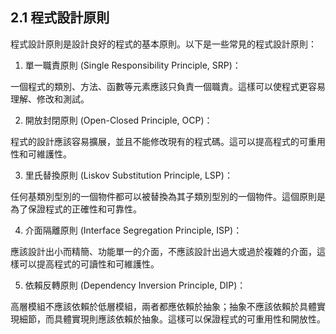 ## 2.1 程式設計原則

程式設計原則是設計良好的程式的基本原則。以下是一些常見的程式設計原則：

1. 單一職責原則 (Single Responsibility Principle, SRP)：

一個程式的類別、方法、函數等元素應該只負責一個職責。這樣可以使程式更容易理解、修改和測試。

2. 開放封閉原則 (Open-Closed Principle, OCP)：

程式的設計應該容易擴展，並且不能修改現有的程式碼。這可以提高程式的可重用性和可維護性。

3. 里氏替換原則 (Liskov Substitution Principle, LSP)：

任何基類別型別的一個物件都可以被替換為其子類別型別的一個物件。這個原則是為了保證程式的正確性和可靠性。

4. 介面隔離原則 (Interface Segregation Principle, ISP)：

應該設計出小而精簡、功能單一的介面，不應該設計出過大或過於複雜的介面，這樣可以提高程式的可讀性和可維護性。

5. 依賴反轉原則 (Dependency Inversion Principle, DIP)：

高層模組不應該依賴於低層模組，兩者都應依賴於抽象；抽象不應該依賴於具體實現細節，而具體實現則應該依賴於抽象。這樣可以保證程式的可重用性和開放性。
